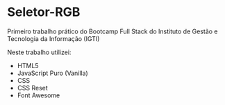 # Seletor-RGB
Primeiro trabalho prático do Bootcamp Full Stack do Instituto de Gestão e Tecnologia da Informação (IGTI)

Neste trabalho utilizei:

* HTML5
* JavaScript Puro (Vanilla)
* CSS
* CSS Reset
* Font Awesome
